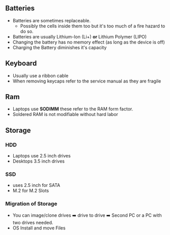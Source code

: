 ## Batteries 
- Batteries are sometimes replaceable.
	- Possibly the cells inside them too but it's too much of a fire hazard to do so.
- Batteries are usually Lithium-Ion (Li+) **or** Lithium Polymer (LIPO)
- Changing the battery has no memory effect (as long as the device is off)
- Charging the Battery diminishes it's capacity
## Keyboard
- Usually use a ribbon cable
- When removing keycaps refer to the service manual as they are fragile

## Ram
- Laptops use **SODIMM** these refer to the RAM form factor.
- Soldered RAM is not modifiable without hard labor
## Storage
### HDD
- Laptops use 2.5 inch drives
- Desktops 3.5 inch drives
### SSD
- uses 2.5 inch for SATA
- M.2 for M.2 Slots
### Migration of Storage
- You can image/clone drives ➡️ drive to drive ➡️ Second PC or a PC with two drives needed.
- OS Install and move Files